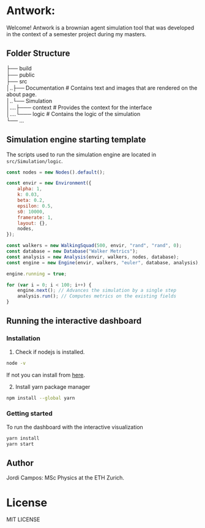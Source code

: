 # Antwork:

Welcome! Antwork is a brownian agent simulation tool that was developed in the context of a semester project during my masters.

## Folder Structure

├── build  
├── public  
├── src  
│..├── Documentation # Contains text and images that are rendered on the about page.</br>
│..└── Simulation</br>
│....├─── context # Provides the context for the interface</br>
│....└─── logic # Contains the logic of the simulation</br>
└── ...

## Simulation engine starting template

The scripts used to run the simulation engine are located in `src/Simulation/logic`.

```js
const nodes = new Nodes().default();

const envir = new Environment({
	alpha: 1,
	k: 0.03,
	beta: 0.2,
	epsilon: 0.5,
	s0: 10000,
	framerate: 1,
	layout: {},
	nodes,
});

const walkers = new WalkingSquad(500, envir, "rand", "rand", 0);
const database = new Database("Walker Metrics");
const analysis = new Analysis(envir, walkers, nodes, database);
const engine = new Engine(envir, walkers, "euler", database, analysis);

engine.running = true;

for (var i = 0; i < 100; i++) {
	engine.next(); // Advances the simulation by a single step
	analysis.run(); // Computes metrics on the existing fields
}
```

## Running the interactive dashboard

### Installation

1. Check if nodejs is installed.

```bash
node -v
```

If not you can install from [here](https://nodejs.org/en/).

2. Install yarn package manager

```bash
npm install --global yarn
```

### Getting started

To run the dashboard with the interactive visualization

```bash
yarn install
yarn start
```

## Author

Jordi Campos: MSc Physics at the ETH Zurich.

# License

MIT LICENSE
